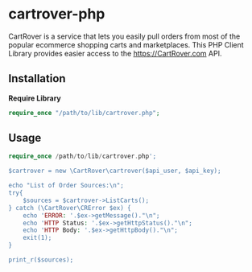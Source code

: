 # cartrover-php
CartRover is a service that lets you easily pull orders from most of the popular ecommerce shopping carts and marketplaces. This PHP Client Library provides easier access to the https://CartRover.com API.

Installation
------------

 **Require Library**

```php
require_once "/path/to/lib/cartrover.php";
```

Usage
-------
```php
require_once /path/to/lib/cartrover.php';

$cartrover = new \CartRover\cartrover($api_user, $api_key);

echo "List of Order Sources:\n";
try{
	$sources = $cartrover->ListCarts();
} catch (\CartRover\CRError $ex) {
	echo 'ERROR: '.$ex->getMessage()."\n";
	echo 'HTTP Status: '.$ex->getHttpStatus()."\n";
	echo 'HTTP Body: '.$ex->getHttpBody()."\n";
	exit(1);
}

print_r($sources);

```
